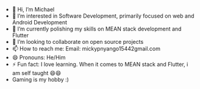 - 👋 Hi, I’m Michael
- 👀 I’m interested in Software Development, primarily focused on web and Android Development
- 🌱 I’m currently polishing my skills on MEAN stack development and Flutter
- 💞️ I’m looking to collaborate on open source projects
- 📫 How to reach me: Email: mickypnyango15442gmail.com
- 😄 Pronouns: He/Him
- ⚡ Fun fact: I love learning. When it comes to MEAN stack and Flutter, i am self taught 😄😄
- Gaming is my hobby :)

<!---
Michael-star26/Michael-star26 is a ✨ special ✨ repository because its `README.md` (this file) appears on your GitHub profile.
You can click the Preview link to take a look at your changes.
--->
